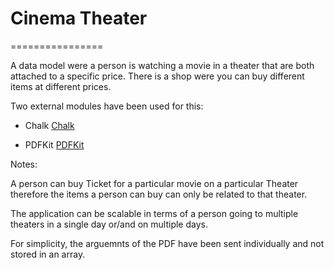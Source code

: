 # Cinema Theater
================

A data model were a person is watching a movie in a theater that are both attached to a specific price.
There is a shop were you can buy different items at different prices.

Two external modules have been used for this:

* Chalk [Chalk](https://www.npmjs.com/package/chalk)	

* PDFKit [PDFKit](https://www.npmjs.com/package/pdfkit)	

Notes:

A person can buy Ticket for a particular movie on a particular Theater therefore the items
a person can buy can only be related to that theater.

The application can be scalable in terms of a person going to multiple theaters in a single day 
or/and on multiple days.

For simplicity, the arguemnts of the PDF have been sent individually and not stored in an array.
